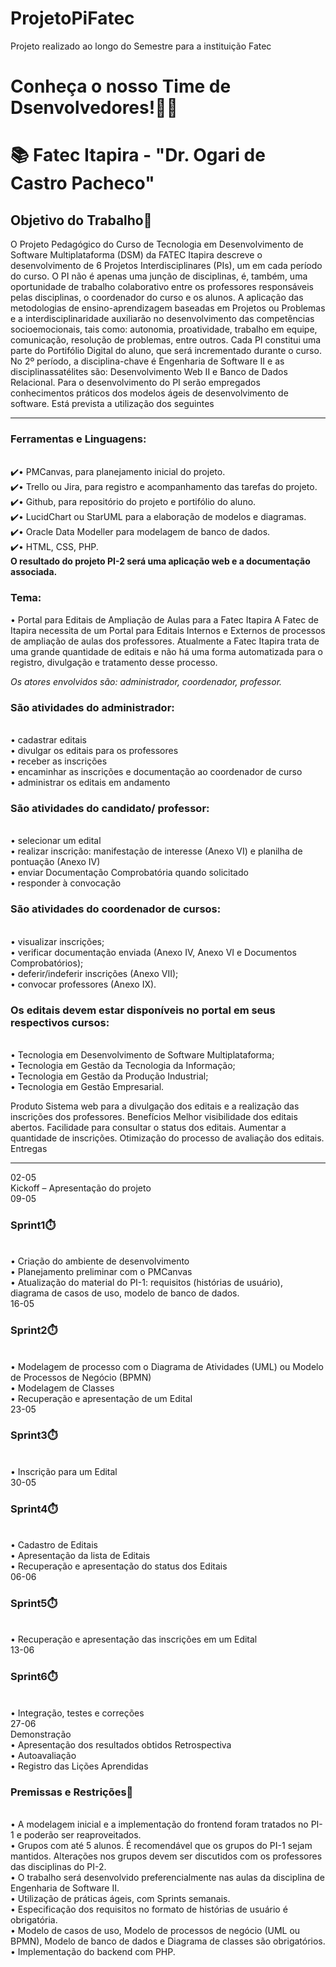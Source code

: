 # ProjetoPiFatec

Projeto realizado ao longo do Semestre para a instituição Fatec
<h1>Conheça o nosso Time de Dsenvolvedores!👨‍💻</h1>
<h1>📚 Fatec Itapira - "Dr. Ogari de Castro Pacheco" </h1>
<h2>Objetivo do Trabalho🎯</h2>
<p>
  O Projeto Pedagógico do Curso de Tecnologia em Desenvolvimento de Software
Multiplataforma (DSM) da FATEC Itapira descreve o desenvolvimento de 6 Projetos
Interdisciplinares (PIs), um em cada período do curso. O PI não é apenas uma junção de
disciplinas, é, também, uma oportunidade de trabalho colaborativo entre os professores
responsáveis pelas disciplinas, o coordenador do curso e os alunos. A aplicação das
metodologias de ensino-aprendizagem baseadas em Projetos ou Problemas e a
interdisciplinaridade auxiliarão no desenvolvimento das competências socioemocionais,
tais como: autonomia, proatividade, trabalho em equipe, comunicação, resolução de
problemas, entre outros. Cada PI constitui uma parte do Portifólio Digital do aluno, que
será incrementado durante o curso.
No 2º período, a disciplina-chave é Engenharia de Software II e as disciplinassatélites são: Desenvolvimento Web II e Banco de Dados Relacional.
Para o desenvolvimento do PI serão empregados conhecimentos práticos dos
modelos ágeis de desenvolvimento de software. Está prevista a utilização dos seguintes
</p>
<hr>
<h3>Ferramentas e Linguagens:</h3><br>
✔️• PMCanvas, para planejamento inicial do projeto.<br>
✔️• Trello ou Jira, para registro e acompanhamento das tarefas do projeto.<br>
✔️• Github, para repositório do projeto e portifólio do aluno.<br>
✔️• LucidChart ou StarUML para a elaboração de modelos e diagramas.<br>
✔️• Oracle Data Modeller para modelagem de banco de dados.<br>
✔️• HTML, CSS, PHP.<br>
<b>O resultado do projeto PI-2 será uma aplicação web e a documentação associada.</b><br>
<h3>Tema:</h3>
<p>
• Portal para Editais de Ampliação de Aulas para a Fatec Itapira
A Fatec de Itapira necessita de um Portal para Editais Internos e Externos de processos
de ampliação de aulas dos professores. Atualmente a Fatec Itapira trata de uma grande
quantidade de editais e não há uma forma automatizada para o registro, divulgação e
tratamento desse processo.
 </p>
<i>Os atores envolvidos são: administrador, coordenador, professor.</i><br>
<h3>São atividades do administrador:</h3><br>
• cadastrar editais<br>
• divulgar os editais para os professores<br>
• receber as inscrições<br>
• encaminhar as inscrições e documentação ao coordenador de curso<br>
• administrar os editais em andamento<br>
  <h3>São atividades do candidato/ professor:</h3><br>
• selecionar um edital<br>
• realizar inscrição: manifestação de interesse (Anexo VI) e planilha de pontuação
(Anexo IV)<br>
• enviar Documentação Comprobatória quando solicitado<br>
• responder à convocação<br>
<h3>São atividades do coordenador de cursos:</h3><br>
• visualizar inscrições;<br>
• verificar documentação enviada (Anexo IV, Anexo VI e Documentos
Comprobatórios);<br>
• deferir/indeferir inscrições (Anexo VII);<br>
• convocar professores (Anexo IX).<br>
  <h3>Os editais devem estar disponíveis no portal em seus respectivos cursos:</h3><br>
• Tecnologia em Desenvolvimento de Software Multiplataforma;<br>
• Tecnologia em Gestão da Tecnologia da Informação;<br>
• Tecnologia em Gestão da Produção Industrial;<br>
• Tecnologia em Gestão Empresarial.<br>
<p>Produto
Sistema web para a divulgação dos editais e a realização das inscrições dos
professores.
Benefícios
Melhor visibilidade dos editais abertos.
Facilidade para consultar o status dos editais.
Aumentar a quantidade de inscrições.
Otimização do processo de avaliação dos editais.
Entregas
 </p>
 <hr>
<p>
02-05<br>
Kickoff – Apresentação do projeto<br>
09-05<br>
<h3>Sprint1⏱️</h3><br>
• Criação do ambiente de desenvolvimento<br>
• Planejamento preliminar com o PMCanvas<br>
• Atualização do material do PI-1: requisitos (histórias de usuário),<br>
diagrama de casos de uso, modelo de banco de dados.<br>
16-05<br>
<h3>Sprint2⏱️</h3><br>
• Modelagem de processo com o Diagrama de Atividades (UML) ou
Modelo de Processos de Negócio (BPMN)<br>
• Modelagem de Classes<br>
• Recuperação e apresentação de um Edital<br>
23-05<br>
<h3>Sprint3⏱️</h3><br>
• Inscrição para um Edital<br>
30-05<br>
<h3>Sprint4⏱️</h3><br>
• Cadastro de Editais<br>
• Apresentação da lista de Editais<br>
• Recuperação e apresentação do status dos Editais<br>
06-06<br>
<h3>Sprint5⏱️</h3><br>
• Recuperação e apresentação das inscrições em um Edital<br>
13-06<br>
<h3>Sprint6⏱️</h3><br>
• Integração, testes e correções<br>
27-06<br>
Demonstração<br>
• Apresentação dos resultados obtidos
Retrospectiva<br>
• Autoavaliação<br>
• Registro das Lições Aprendidas<br>
<h3>Premissas e Restrições🤔</h3><br>
• A modelagem inicial e a implementação do frontend foram tratados no PI-1
e poderão ser reaproveitados.<br>
• Grupos com até 5 alunos. É recomendável que os grupos do PI-1 sejam
mantidos. Alterações nos grupos devem ser discutidos com os professores
das disciplinas do PI-2.<br>
• O trabalho será desenvolvido preferencialmente nas aulas da disciplina de
Engenharia de Software II.<br>
• Utilização de práticas ágeis, com Sprints semanais.<br>
• Especificação dos requisitos no formato de histórias de usuário é
obrigatória.<br>
• Modelo de casos de uso, Modelo de processos de negócio (UML ou BPMN),
Modelo de banco de dados e Diagrama de classes são obrigatórios.<br>
• Implementação do backend com PHP.<br>

